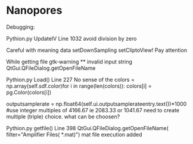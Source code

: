 # Nanopores
Debugging:

Pythion.py UpdateIV Line 1032 avoid division by zero


Careful with meaning data setDownSampling setCliptoView! Pay attention

While getting file gtk-warning ** invalid input string QtGui.QFileDialog.getOpenFileName

Pythion.py Load() Line 227 No sense of the colors = np.array(self.sdf.color)for i in range(len(colors)):  colors[i] = pg.Color(colors[i])

outputsamplerate = np.float64(self.ui.outputsamplerateentry.text())*1000 #use integer multiples of 4166.67 ie 2083.33 or 1041.67 need to create multiple (triple) choice. what can be choosen?

Pythion.py getfile() Line 398 QtGui.QFileDialog.getOpenFileName( filter="Amplifier Files( *.mat)") mat file execution added
